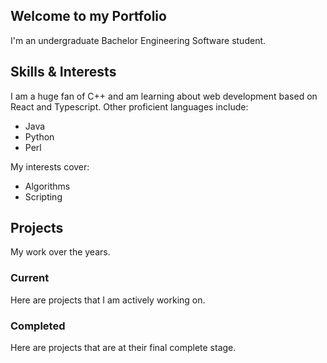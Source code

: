 ## Welcome to my Portfolio

I'm an undergraduate Bachelor Engineering Software student. 

## Skills & Interests 

I am a huge fan of C++ and am learning about web development based on React and Typescript. Other proficient languages include: 
- Java 
- Python 
- Perl 

My interests cover: 
- Algorithms
- Scripting 

## Projects

My work over the years.

### Current 

Here are projects that I am actively working on. 

### Completed

Here are projects that are at their final complete stage. 

